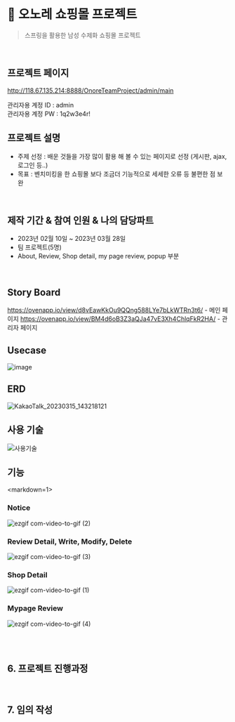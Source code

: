 # :pushpin: 오노레 쇼핑몰 프로젝트
> 스프링을 활용한 남성 수제화 쇼핑몰 프로젝트  

</br>

## 프로젝트 페이지
http://118.67.135.214:8888/OnoreTeamProject/admin/main

관리자용 계정 ID : admin </br>
관리자용 계정 PW : 1q2w3e4r!


## 프로젝트 설명
 - 주제 선정 :  배운 것들을 가장 많이 활용 해 볼 수 있는 페이지로 선정 (게시판, ajax, 로그인 등..)
 - 목표 : 벤치미킹을 한 쇼핑몰 보다 조금더 기능적으로 세세한 오류 등 불편한 점 보완
  </br>

## 제작 기간 & 참여 인원 & 나의 담당파트
 - 2023년 02월 10일 ~ 2023년 03월 28일
 - 팀 프로젝트(5명)
 - About, Review, Shop detail, my page review, popup 부분
</br>

## Story Board
  https://ovenapp.io/view/d8vEawKkOu9QQng588LYe7bLkWTRn3t6/ - 메인 페이지
  https://ovenapp.io/view/BM4d6oB3Z3aQJa47vE3Xh4ChlqFkR2HA/ - 관리자 페이지
</br>

## Usecase
  ![image](https://user-images.githubusercontent.com/118063903/218922203-fb179f0b-58ae-49ad-a4a4-7a5bae93c799.png)
</br>

## ERD 
  ![KakaoTalk_20230315_143218121](https://user-images.githubusercontent.com/119827192/225823244-f3d3101d-c239-4708-ac68-95d41c407651.png)
</br>

## 사용 기술
   ![사용기술](https://user-images.githubusercontent.com/119827192/226220507-adf8d159-58a2-4e8e-a1f5-097d891f0a7c.png)
</br>

## 기능
<markdown=1>
### Notice
![ezgif com-video-to-gif (2)](https://user-images.githubusercontent.com/119827192/226804856-6e240bdc-49c5-4c31-9711-070d9ebae597.gif)

### Review Detail, Write, Modify, Delete
![ezgif com-video-to-gif (3)](https://user-images.githubusercontent.com/119827192/226804907-a49e554f-7cb8-425a-a425-23461769367a.gif)


### Shop Detail
 ![ezgif com-video-to-gif (1)](https://user-images.githubusercontent.com/119827192/226802262-591d8904-8232-4d8f-8ae0-c4dba6ed79c8.gif)


### Mypage Review 
![ezgif com-video-to-gif (4)](https://user-images.githubusercontent.com/119827192/226804918-bfbe1a87-77b7-4614-b2bd-1323db2fc5c5.gif)

 
 <br>

</div>
</details>

</br>

## 6. 프로젝트 진행과정

<br>

## 7. 임의 작성
<br>

